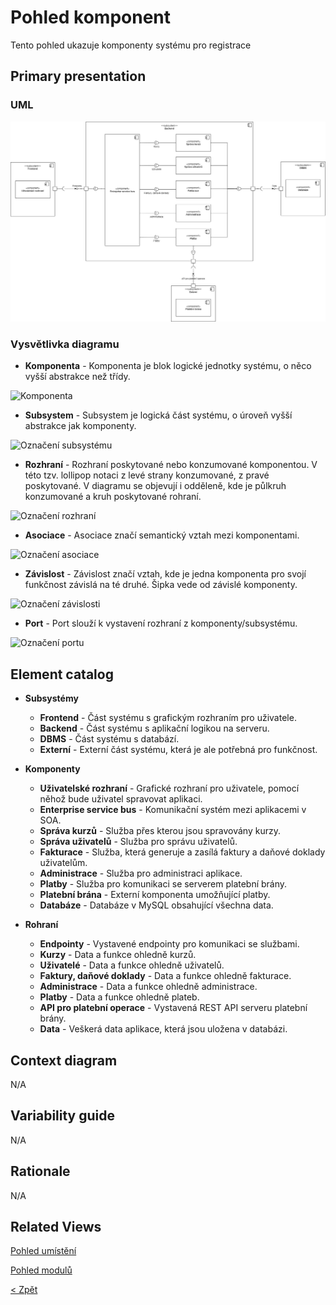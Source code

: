 # Pohled komponent

Tento pohled ukazuje komponenty systému pro registrace

## Primary presentation

### UML

![Diagram komponent](https://github.com/michaelslavev/4IT575-seminarni-prace/blob/767aacdbbbcda30124ed40b33c1b07630cef35cd/SOA/assets/SOA_component-diagram.jpg "Diagram komponent")

### Vysvětlivka diagramu

- **Komponenta** - Komponenta je blok logické jednotky systému, o něco vyšší abstrakce než třídy.

<img src="https://github.com/michaelslavev/4IT575-seminarni-prace/blob/05e3f681d94faaa2f1c831a03c596df49b67ee2b/SOA/assets/prvky-diagram%C5%AF/Komponenta.jpg" alt="Komponenta" width="200"/>

- **Subsystem** - Subsystem je logická část systému, o úroveň vyšší abstrakce jak komponenty.

<img src="https://github.com/michaelslavev/4IT575-seminarni-prace/blob/05e3f681d94faaa2f1c831a03c596df49b67ee2b/SOA/assets/prvky-diagram%C5%AF/Subsystem.jpg" alt="Označení subsystému" width="200"/>

- **Rozhraní** - Rozhraní poskytované nebo konzumované komponentou. V této tzv. lollipop notaci z levé strany konzumované, z pravé poskytované. V diagramu se objevují i odděleně, kde je půlkruh konzumované a kruh poskytované rohraní.

<img src="https://github.com/michaelslavev/4IT575-seminarni-prace/blob/05e3f681d94faaa2f1c831a03c596df49b67ee2b/SOA/assets/prvky-diagram%C5%AF/Interface.jpg" alt="Označení rozhraní" width="100"/>

- **Asociace** - Asociace značí semantický vztah mezi komponentami.

<img src="https://github.com/michaelslavev/4IT575-seminarni-prace/blob/05e3f681d94faaa2f1c831a03c596df49b67ee2b/SOA/assets/prvky-diagram%C5%AF/Line.jpg" alt="Označení asociace" width="30"/>

- **Závislost** - Závislost značí vztah, kde je jedna komponenta pro svojí funkčnost závislá na té druhé. Šipka vede od závislé komponenty.

<img src="https://github.com/michaelslavev/4IT575-seminarni-prace/blob/05e3f681d94faaa2f1c831a03c596df49b67ee2b/SOA/assets/prvky-diagram%C5%AF/Dependency.jpg" alt="Označení závislosti" width="100"/>

- **Port** - Port slouží k vystavení rozhraní z komponenty/subsystému.

<img src="https://github.com/michaelslavev/4IT575-seminarni-prace/blob/05e3f681d94faaa2f1c831a03c596df49b67ee2b/SOA/assets/prvky-diagram%C5%AF/Port.jpg" alt="Označení portu" width="100"/>

## Element catalog

- **Subsystémy**

  - **Frontend** - Část systému s grafickým rozhraním pro uživatele.
  - **Backend** - Část systému s aplikační logikou na serveru.
  - **DBMS** - Část systému s databází.
  - **Externí** - Externí část systému, která je ale potřebná pro funkčnost.

- **Komponenty**

  - **Uživatelské rozhraní** - Grafické rozhraní pro uživatele, pomocí něhož bude uživatel spravovat aplikaci.
  - **Enterprise service bus** - Komunikační systém mezi aplikacemi v SOA.
  - **Správa kurzů** - Služba přes kterou jsou spravovány kurzy.
  - **Správa uživatelů** - Služba pro správu uživatelů.
  - **Fakturace** - Služba, která generuje a zasílá faktury a daňové doklady uživatelům.
  - **Administrace** - Služba pro administraci aplikace.
  - **Platby** - Služba pro komunikaci se serverem platební brány.
  - **Platební brána** - Externí komponenta umožňující platby.
  - **Databáze** - Databáze v MySQL obsahující všechna data.

- **Rohraní**

  - **Endpointy** - Vystavené endpointy pro komunikaci se službami.
  - **Kurzy** - Data a funkce ohledně kurzů.
  - **Uživatelé** - Data a funkce ohledně uživatelů.
  - **Faktury, daňové doklady** - Data a funkce ohledně fakturace.
  - **Administrace** - Data a funkce ohledně administrace.
  - **Platby** - Data a funkce ohledně plateb.
  - **API pro platební operace** - Vystavená REST API serveru platební brány.
  - **Data** - Veškerá data aplikace, která jsou uložena v databázi.

## Context diagram

N/A

## Variability guide

N/A

## Rationale

N/A

## Related Views

[Pohled umístění](https://github.com/michaelslavev/4IT575-seminarni-prace/blob/472ebcf6d4a60ec6e1ba73553a6ad6f0d120589a/SOA/pohledy/um%C3%ADst%C4%9Bn%C3%AD/README.md "Pohled umístění")

[Pohled modulů](https://github.com/michaelslavev/4IT575-seminarni-prace/blob/472ebcf6d4a60ec6e1ba73553a6ad6f0d120589a/SOA/pohledy/moduly/README.md "Pohled modulů")

[< Zpět](../../ "Zpět do adresáře SOA")
